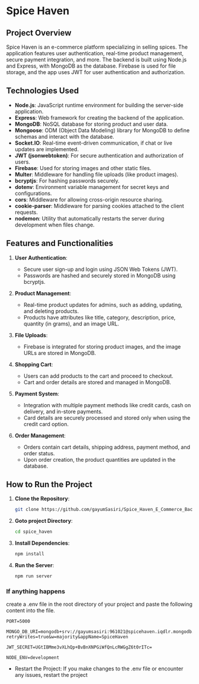 # Spice Haven

## Project Overview

Spice Haven is an e-commerce platform specializing in selling spices. The application features user authentication, real-time product management, secure payment integration, and more. The backend is built using Node.js and Express, with MongoDB as the database. Firebase is used for file storage, and the app uses JWT for user authentication and authorization.

## Technologies Used

- **Node.js**: JavaScript runtime environment for building the server-side application.
- **Express**: Web framework for creating the backend of the application.
- **MongoDB**: NoSQL database for storing product and user data.
- **Mongoose**: ODM (Object Data Modeling) library for MongoDB to define schemas and interact with the database.
- **Socket.IO**: Real-time event-driven communication, if chat or live updates are implemented.
- **JWT (jsonwebtoken)**: For secure authentication and authorization of users.
- **Firebase**: Used for storing images and other static files.
- **Multer**: Middleware for handling file uploads (like product images).
- **bcryptjs**: For hashing passwords securely.
- **dotenv**: Environment variable management for secret keys and configurations.
- **cors**: Middleware for allowing cross-origin resource sharing.
- **cookie-parser**: Middleware for parsing cookies attached to the client requests.
- **nodemon**: Utility that automatically restarts the server during development when files change.

## Features and Functionalities

1. **User Authentication**:
   - Secure user sign-up and login using JSON Web Tokens (JWT).
   - Passwords are hashed and securely stored in MongoDB using bcryptjs.

2. **Product Management**:
   - Real-time product updates for admins, such as adding, updating, and deleting products.
   - Products have attributes like title, category, description, price, quantity (in grams), and an image URL.

3. **File Uploads**:
   - Firebase is integrated for storing product images, and the image URLs are stored in MongoDB.

4. **Shopping Cart**:
   - Users can add products to the cart and proceed to checkout.
   - Cart and order details are stored and managed in MongoDB.

5. **Payment System**:
   - Integration with multiple payment methods like credit cards, cash on delivery, and in-store payments.
   - Card details are securely processed and stored only when using the credit card option.

6. **Order Management**:
   - Orders contain cart details, shipping address, payment method, and order status.
   - Upon order creation, the product quantities are updated in the database.

## How to Run the Project

1. **Clone the Repository**:
   ```bash
   git clone https://github.com/gayumSasiri/Spice_Haven_E_Commerce_Backend.git

2. **Goto project Directory**:
   ```bash
   cd spice_haven

3. **Install Dependencies**:
   ```bash
   npm install

4. **Run the Server**:
   ```bash
   npm run server

### If anything happens 

create a .env file in the root directory of your project and paste the following content into the file.

    PORT=5000

    MONGO_DB_URI=mongodb+srv://gayumsasiri:961021@spicehaven.iqdlr.mongodb.net/?retryWrites=true&w=majority&appName=SpiceHaven

    JWT_SECRET=UGtIBMme3vXLhQp+BvBnXNPGiWfQnLcRWGgZ6t0rITc=

    NODE_ENV=development

- Restart the Project: If you make changes to the .env file or encounter any issues, restart the project



